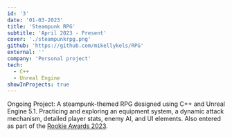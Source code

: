 ```yaml
---
id: '3'
date: '01-03-2023'
title: 'Steampunk RPG'
subtitle: 'April 2023 - Present'
cover: './steampunkrpg.png'
github: 'https://github.com/mikellykels/RPG'
external: ''
company: 'Personal project'
tech:
  - C++
  - Unreal Engine
showInProjects: true
---
```


Ongoing Project: A steampunk-themed RPG designed using C++ and Unreal Engine 5.1. Practicing and exploring an equipment system, a dynamic attack mechanism, detailed player stats, enemy AI, and UI elements. Also entered as part of the [Rookie Awards 2023](https://www.therookies.co/entries/21590).
